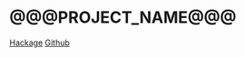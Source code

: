 # @@@PROJECT_NAME@@@

[Hackage](https://hackage.haskell.org/package/@@@PROJECT_NAME@@@)
[Github](https://github.com/edemko/@@@GITHUB_REPO@@@)
